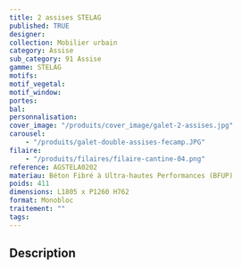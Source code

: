 ```yaml
---
title: 2 assises STELAG
published: TRUE
designer:
collection: Mobilier urbain
category: Assise
sub_category: 91 Assise
gamme: STELAG
motifs:
motif_vegetal:
motif_window:
portes:
bal:
personnalisation:
cover_image: "/produits/cover_image/galet-2-assises.jpg"
carousel:
    - "/produits/galet-double-assises-fecamp.JPG"
filaire:
    - "/produits/filaires/filaire-cantine-04.png"
reference: AGSTELA0202
materiau: Béton Fibré à Ultra-hautes Performances (BFUP)
poids: 411
dimensions: L1805 x P1260 H762
format: Monobloc
traitement: ""
tags:
---
```


## Description
